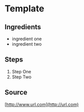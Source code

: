 # Template

## Ingredients
- ingredient one
- ingredient two

## Steps
1. Step One
2. Step Two

## Source
[http://www.url.com](http://url.com)
